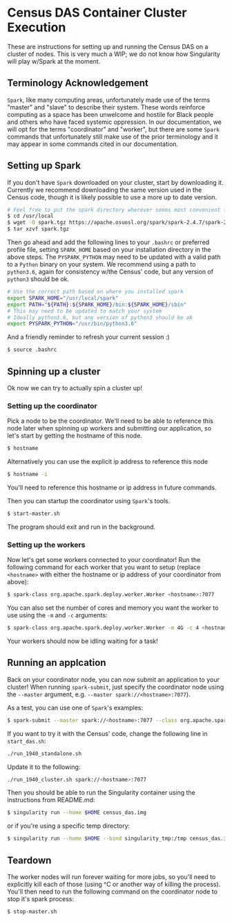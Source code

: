 # Census DAS Container Cluster Execution
These are instructions for setting up and running the Census DAS on a cluster of nodes.
This is very much a WIP; we do not know how Singularity will play w/Spark at the moment.

## Terminology Acknowledgement
`Spark`, like many computing areas, unfortunately made use of the terms "master" and "slave" to describe their system. These words reinforce computing as a space has been unwelcome and hostile for Black people and others who have faced systemic oppression. In our documentation, we will opt for the terms "coordinator" and "worker", but there are some `Spark` commands that unfortunately still make use of the prior terminology and it may appear in some commands cited in our documentation.

## Setting up Spark
If you don't have `Spark` downloaded on your cluster, start by downloading it.
Currently we recommend downloading the same version used in the Census code, though
it is likely possible to use a more up to date version.

```bash
# Feel free to put the spark directory wherever seems most convenient for you
$ cd /usr/local
$ wget -O spark.tgz https://apache.osuosl.org/spark/spark-2.4.7/spark-2.4.7-bin-hadoop2.7.tgz
$ tar xzvf spark.tgz
```

Then go ahead and add the following lines to your `.bashrc` or preferred profile file,
setting `SPARK_HOME` based on your installation directory in the above steps. 
The `PYSPARK_PYTHON` may need to be updated with a valid path to a `Python` binary on your system.
We recommend using a path to `python3.6`, again for consistency w/the Census' code,
but any version of `python3` should be ok. 
```bash
# Use the correct path based on where you installed spark
export SPARK_HOME="/usr/local/spark"
export PATH="${PATH}:${SPARK_HOME}/bin:${SPARK_HOME}/sbin"
# This may need to be updated to match your system
# Ideally python3.6, but any version of python3 should be ok
export PYSPARK_PYTHON="/usr/bin/python3.6"
```

And a friendly reminder to refresh your current session :)
```bash
$ source .bashrc
```

## Spinning up a cluster
Ok now we can try to actually spin a cluster up!

### Setting up the coordinator
Pick a node to be the coordinator. We'll need to be able to reference this node later
when spinning up workers and submitting our application,
so let's start by getting the hostname of this node.
```bash
$ hostname
```
Alternatively you can use the explicit ip address to reference this node
```bash
$ hostname -i
```
You'll need to reference this hostname or ip address in future commands.

Then you can startup the coordinator using `Spark`'s tools.
```bash
$ start-master.sh
```
The program should exit and run in the background.

### Setting up the workers
Now let's get some workers connected to your coordinator!
Run the following command for each worker that you want to setup
(replace `<hostname>` with either the hostname or ip address of your coordinator from above):
```bash
$ spark-class org.apache.spark.deploy.worker.Worker <hostname>:7077
```

You can also set the number of cores and memory you want the worker to use
using the `-m` and `-c` arguments:
```bash
$ spark-class org.apache.spark.deploy.worker.Worker -m 4G -c 4 <hostname>:7077
```

Your workers should now be idling waiting for a task!

## Running an applcation
Back on your coordinator node, you can now submit an application to your cluster!
When running `spark-submit`, just specify the coordinator node using the `--master` argument, e.g. `--master spark://<hostname>:7077`).

As a test, you can use one of `Spark`'s examples:
```bash
$ spark-submit --master spark://<hostname>:7077 --class org.apache.spark.examples.SparkPi --num-executors 1 --executor-cores 1 ${SPARK_HOME}/examples/jars/spark-examples_2.11-2.4.7.jar 10000
```

If you want to try it with the Census' code, change the following line in `start_das.sh`:
```bash
./run_1940_standalone.sh
```
Update it to the following:
```bash
./run_1940_cluster.sh spark://<hostname>:7077
```

Then you should be able to run the Singularity container using the instructions from README.md:
```bash
$ singularity run --home $HOME census_das.img
```
or if you're using a specific temp directory:
```bash
$ singularity run --home $HOME --bind singularity_tmp:/tmp census_das.img
```

## Teardown
The worker nodes will run forever waiting for more jobs, so you'll need to explicitly kill each of those (using ^C or another way of killing the process).
You'll then need to run the following command on the coordinator node to stop it's spark process:
```bash
$ stop-master.sh
```
